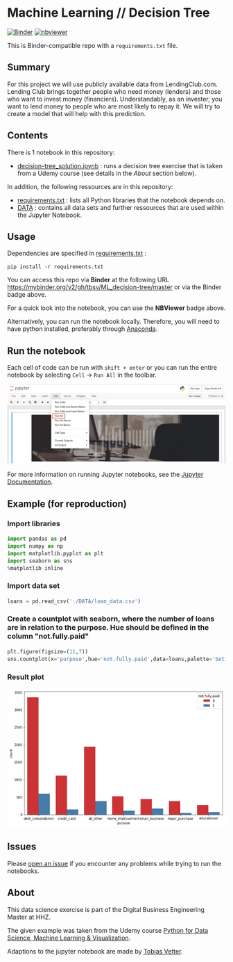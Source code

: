 # Machine Learning // Decision Tree

[![Binder](https://mybinder.org/badge_logo.svg)](https://mybinder.org/v2/gh/tbsv/ML_decision-tree/master?filepath=decision-tree_solution.ipynb) [![nbviewer](https://img.shields.io/badge/nb-viewer-orange?logo=jupyter)](https://nbviewer.jupyter.org/github/tbsv/ML_decision-tree/blob/master/decision-tree_solution.ipynb)

This is Binder-compatible repo with a `requirements.txt` file.

## Summary

For this project we will use publicly available data from LendingClub.com. Lending Club brings together people who need money (lenders) and those who want to invest money (financiers). Understandably, as an invester, you want to lend money to people who are most likely to repay it. We will try to create a model that will help with this prediction.

## Contents

There is 1 notebook in this repository:

- [decision-tree_solution.ipynb](decision-tree_solution.ipynb) : runs a decision tree exercise that is taken from a Udemy course (see details in the *About* section below).

In addition, the following ressources are in this repository:

- [requirements.txt](requirements.txt) : lists all Python libraries that the notebook depends on.
- [DATA](DATA) : contains all data sets and further ressources that are used within the Jupyter Notebook.

## Usage

Dependencies are specified in [requirements.txt](/requirements.txt) :

```
pip install -r requirements.txt
```

You can access this repo via **Binder** at the following URL 
https://mybinder.org/v2/gh/tbsv/ML_decision-tree/master or via the Binder badge above.

For a quick look into the notebook, you can use the **NBViewer** badge above.

Alternatively, you can run the notebook locally. Therefore, you will need to have python installed,
preferably through [Anaconda](https://www.anaconda.com/download/).

## Run the notebook

Each cell of code can be run with `shift + enter` or you can run the entire notebook by selecting `Cell` -> `Run All` in the toolbar.

![Screenshot](DATA/jn_run-all.png?raw=true "Screenshot")

For more information on running Jupyter notebooks, see the [Jupyter Documentation](https://jupyter.readthedocs.io/en/latest/).

## Example (for reproduction)

### Import libraries
```python
import pandas as pd
import numpy as np
import matplotlib.pyplot as plt
import seaborn as sns
%matplotlib inline
```

### Import data set
```python
loans = pd.read_csv('./DATA/loan_data.csv')
```

### Create a countplot with seaborn, where the number of loans are in relation to the purpose. Hue should be defined in the column "not.fully.paid"
```python
plt.figure(figsize=(11,7))
sns.countplot(x='purpose',hue='not.fully.paid',data=loans,palette='Set1')
```

### Result plot
![plot](DATA/decision-tree_countplot.png?raw=true "Plot")

## Issues

Please [open an issue](https://github.com/tbsv/ML_decision-tree/issues) if you encounter any problems while trying to run the notebooks.

## About
This data science exercise is part of the Digital Business Engineering Master at HHZ.

The given example was taken from the Udemy course [Python for Data Science, Machine Learning & Visualization](https://www.udemy.com/course/python-data-science-machine-learning/).

Adaptions to the jupyter notebook are made by [Tobias Vetter](mailto:tobias.vetter@student.reutlingen-university.de).